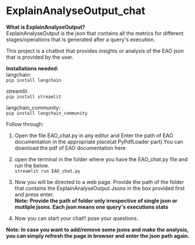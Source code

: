 # ExplainAnalyseOutput_chat
**What is ExplainAnalyseOutput?**  
ExplainAnalyseOutput is the json that contains all the metrics for different stages/operations that is generated after a query's execution.

This project is a chatbot that provides insights or analysis of the EAO json that is provided by the user. 

**Installations needed:**  
langchain:  
```pip install langchain```

streamlit:  
```pip install streamlit```

langchain_community:  
```pip install langchain_community```



Follow through:  
1) Open the file EAO_chat.py in any editor and Enter the path of EAO documentation in the appropriate place(at PyPdfLoader part).You can download the pdf of EAO documentation here  

2) open the terminal in the folder where you have the EAO_chat.py file and run the below.  
       ```streamlit run EAO_chat.py```

3) Now you will be directed to a web page. Provide the path of the folder that contains the ExplainAnalyseOutput Jsons in the box provided first and press enter.  
**Note: Provide the path of folder only irrespective of single json or mutliple jsons. Each json means one query's executions stats**  

4) Now you can start your chat!! pose your questions.  

**Note: In case you want to add/remove some jsons and make the analysis, you can simply refresh the page in browser and enter the json path again.**